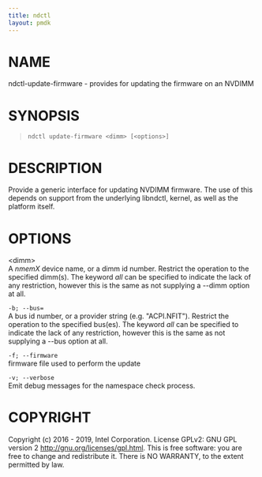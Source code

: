 ```yaml
---
title: ndctl
layout: pmdk
---
```


NAME
====

ndctl-update-firmware - provides for updating the firmware on an NVDIMM

SYNOPSIS
========

>     ndctl update-firmware <dimm> [<options>]

DESCRIPTION
===========

Provide a generic interface for updating NVDIMM firmware. The use of
this depends on support from the underlying libndctl, kernel, as well as
the platform itself.

OPTIONS
=======

\<dimm\>  
A *nmemX* device name, or a dimm id number. Restrict the operation to
the specified dimm(s). The keyword *all* can be specified to indicate
the lack of any restriction, however this is the same as not supplying a
--dimm option at all.

`-b; --bus=`  
A bus id number, or a provider string (e.g. "ACPI.NFIT"). Restrict the
operation to the specified bus(es). The keyword *all* can be specified
to indicate the lack of any restriction, however this is the same as not
supplying a --bus option at all.

`-f; --firmware`  
firmware file used to perform the update

`-v; --verbose`  
Emit debug messages for the namespace check process.

COPYRIGHT
=========

Copyright (c) 2016 - 2019, Intel Corporation. License GPLv2: GNU GPL
version 2 <http://gnu.org/licenses/gpl.html>. This is free software: you
are free to change and redistribute it. There is NO WARRANTY, to the
extent permitted by law.
